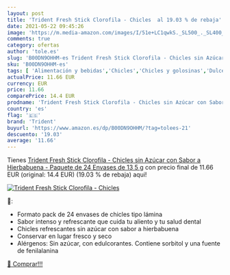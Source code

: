```yaml
---
layout: post
title: 'Trident Fresh Stick Clorofila - Chicles  al 19.03 % de rebaja'
date: 2021-05-22 09:45:26
image: 'https://m.media-amazon.com/images/I/51e+LC1qwkS._SL500_._SL400_.jpg'
comments: true
category: ofertas
author: 'tole.es'
slug: 'B00DN9OHHM-es Trident Fresh Stick Clorofila - Chicles sin Azúcar con...'
sku: 'B00DN9OHHM-es'
tags: [ 'Alimentación y bebidas','Chicles','Chicles y golosinas','Dulces, chocolates y chicles','azúcar','trident', ]
actualPrice: 11.66 EUR
currency: EUR
price: 11.66
comparePrice: 14.4 EUR
prodname: 'Trident Fresh Stick Clorofila - Chicles sin Azúcar con Sabor a Hierbabuena - Paquete de 24 Envases de 13 5 g'
country: 'es'
flag: '🇪🇸'
brand: 'Trident'
buyurl: 'https://www.amazon.es/dp/B00DN9OHHM/?tag=tolees-21'
descuento: '19.03'
average: '11.66'
---
```


Tienes [Trident Fresh Stick Clorofila - Chicles sin Azúcar con Sabor a Hierbabuena - Paquete de 24 Envases de 13 5 g](https://www.amazon.es/dp/B00DN9OHHM/?tag=tolees-21) con precio final de  11.66 EUR (original: 14.4 EUR) (19.03 %  de rebaja) aqui!

[![Trident Fresh Stick Clorofila - Chicles ](https://m.media-amazon.com/images/I/51e+LC1qwkS._SL500_._SL400_.jpg)](https://www.amazon.es/dp/B00DN9OHHM/?tag=tolees-21)

🔎:

- Formato pack de 24 envases de chicles tipo lámina
- Sabor intenso y refrescante que cuida tu aliento y tu salud dental
- Chicles refrescantes sin azúcar con sabor a hierbabuena
- Conservar en lugar fresco y seco
- Alérgenos: Sin azúcar, con edulcorantes. Contiene sorbitol y una fuente de fenilalanina

[🛒 Comprar!!!](https://www.amazon.es/dp/B00DN9OHHM/?tag=tolees-21)
